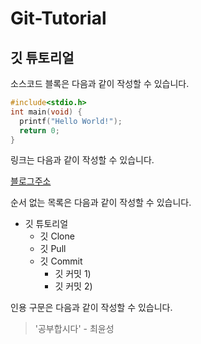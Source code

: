 # Git-Tutorial
## 깃 튜토리얼

소스코드 블록은 다음과 같이 작성할 수 있습니다.

```c
#include<stdio.h> 
int main(void) {
  printf("Hello World!");
  return 0;
}
```

링크는 다음과 같이 작성할 수 있습니다.

[블로그주소](https://blog.naver.com/ndb796)

순서 없는 목록은 다음과 같이 작성할 수 있습니다.

* 깃 튜토리얼
  * 깃 Clone
  * 깃 Pull
  * 깃 Commit
    * 깃 커밋 1)
    * 깃 커밋 2)  

인용 구문은 다음과 같이 작성할 수 있습니다.
> '공부합시다' - 최윤성
